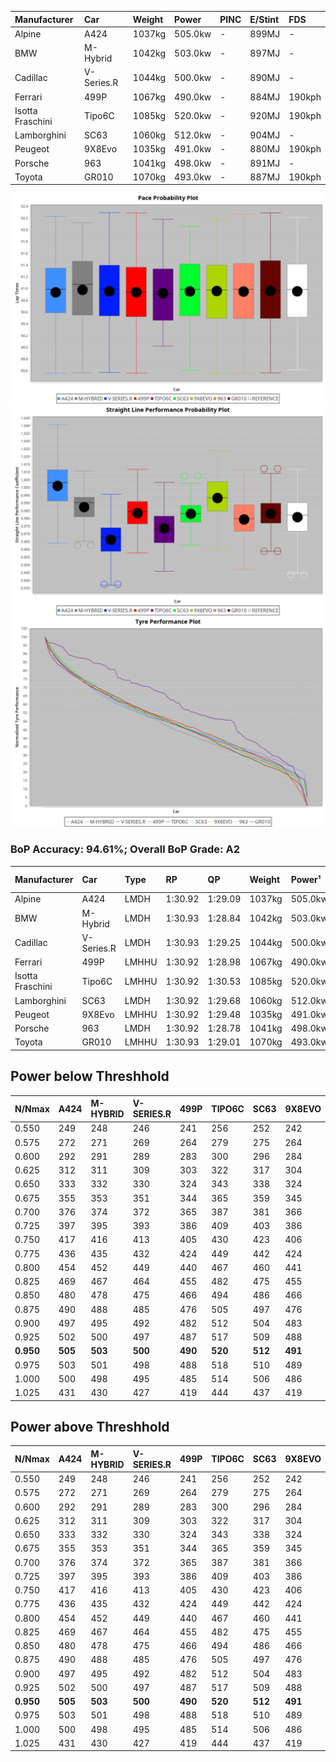| Manufacturer     | Car        | Weight | Power   | PINC    | E/Stint | FDS     |
|:-|:-|:-|:-|:-|:-|:-|
| Alpine           | A424       | 1037kg | 505.0kw |    -    | 899MJ   |    -    |
| BMW              | M-Hybrid   | 1042kg | 503.0kw |    -    | 897MJ   |    -    |
| Cadillac         | V-Series.R | 1044kg | 500.0kw |    -    | 890MJ   |    -    |
| Ferrari          | 499P       | 1067kg | 490.0kw |    -    | 884MJ   | 190kph  |
| Isotta Fraschini | Tipo6C     | 1085kg | 520.0kw |    -    | 920MJ   | 190kph  |
| Lamborghini      | SC63       | 1060kg | 512.0kw |    -    | 904MJ   |    -    |
| Peugeot          | 9X8Evo     | 1035kg | 491.0kw |    -    | 880MJ   | 190kph  |
| Porsche          | 963        | 1041kg | 498.0kw |    -    | 891MJ   |    -    |
| Toyota           | GR010      | 1070kg | 493.0kw |    -    | 887MJ   | 190kph  |

![PACECHART](./IMG/AUTO.png)
![STRAIGHTLINEPERFORMANCECHART](./IMG/AUTO_sp.png)
![TYREPERFORMANCECHART](./IMG/AUTO_tw.png)

### BoP Accuracy: 94.61%; Overall BoP Grade: A2
| Manufacturer     | Car        | Type  | RP      | QP      | Weight | Power¹  | Threshhold | PINC    | Power²   | E/Stint | AVG Vmax  | FDS     | RDLC | L/Stint | BOP-Grade | Model Accuracy | Model Points | Match%  | SimDiff |
|:-|:-|:-|:-|:-|:-|:-|:-|:-|:-|:-|:-|:-|:-|:-|:-|:-|:-|:-|:-|
| Alpine           | A424       | LMDH  | 1:30.92 | 1:29.09 | 1037kg | 505.0kw | 0.0kph     |    -    | 505.00kw |  899MJ  | 323.11kph |    -    | 1.01 | 40      | ~A1       | 99.61%         | 762          | 99.21%  | #       |
| BMW              | M-Hybrid   | LMDH  | 1:30.93 | 1:28.84 | 1042kg | 503.0kw | 0.0kph     |    -    | 503.00kw |  897MJ  | 320.22kph |    -    | 1.01 | 40      | ~A1       | 100.00%        | 1826         | 97.35%  | #       |
| Cadillac         | V-Series.R | LMDH  | 1:30.93 | 1:29.25 | 1044kg | 500.0kw | 0.0kph     |    -    | 500.00kw |  890MJ  | 316.39kph |    -    | 1.01 | 40      | ~A1       | 99.00%         | 3184         | 100.00% | ±0.64s  |
| Ferrari          | 499P       | LMHHU | 1:30.92 | 1:28.98 | 1067kg | 490.0kw | 0.0kph     |    -    | 490.00kw |  884MJ  | 316.80kph | 190kph  | 1.02 | 40      | ~A1       | 98.07%         | 3550         | 100.00% | ±0.56s  |
| Isotta Fraschini | Tipo6C     | LMHHU | 1:30.92 | 1:30.53 | 1085kg | 520.0kw | 0.0kph     |    -    | 520.00kw |  920MJ  | 317.81kph | 190kph  | 1.02 | 40      | +D1       | 96.81%         | 91           | 65.71%  | #       |
| Lamborghini      | SC63       | LMDH  | 1:30.92 | 1:29.68 | 1060kg | 512.0kw | 0.0kph     |    -    | 512.00kw |  904MJ  | 319.32kph |    -    | 1.02 | 40      | ~A1       | 100.00%        | 529          | 95.49%  | #       |
| Peugeot          | 9X8Evo     | LMHHU | 1:30.92 | 1:29.48 | 1035kg | 491.0kw | 0.0kph     |    -    | 491.00kw |  880MJ  | 320.32kph | 190kph  | 1.01 | 40      | +A2       | 99.21%         | 377          | 93.69%  | #       |
| Porsche          | 963        | LMDH  | 1:30.92 | 1:28.78 | 1041kg | 498.0kw | 0.0kph     |    -    | 498.00kw |  891MJ  | 318.57kph |    -    | 1.01 | 40      | ~A1       | 99.96%         | 10176        | 100.00% | ±0.53s  |
| Toyota           | GR010      | LMHHU | 1:30.93 | 1:29.01 | 1070kg | 493.0kw | 0.0kph     |    -    | 493.00kw |  887MJ  | 316.71kph | 190kph  | 1.02 | 40      | ~A1       | 99.95%         | 5509         | 100.00% | ±0.54s  |

## Power below Threshhold
| N/Nmax    | A424    | M-HYBRID | V-SERIES.R | 499P    | TIPO6C  | SC63    | 9X8EVO  | 963     | GR010   |
|:-|:-|:-|:-|:-|:-|:-|:-|:-|:-|
|  0.550    |  249    |  248     |  246       |  241    |  256    |  252    |  242    |  245    |  243    |
|  0.575    |  272    |  271     |  269       |  264    |  279    |  275    |  264    |  268    |  265    |
|  0.600    |  292    |  291     |  289       |  283    |  300    |  296    |  284    |  288    |  285    |
|  0.625    |  312    |  311     |  309       |  303    |  322    |  317    |  304    |  308    |  305    |
|  0.650    |  333    |  332     |  330       |  324    |  343    |  338    |  324    |  329    |  325    |
|  0.675    |  355    |  353     |  351       |  344    |  365    |  359    |  345    |  350    |  346    |
|  0.700    |  376    |  374     |  372       |  365    |  387    |  381    |  366    |  371    |  367    |
|  0.725    |  397    |  395     |  393       |  386    |  409    |  403    |  386    |  392    |  388    |
|  0.750    |  417    |  416     |  413       |  405    |  430    |  423    |  406    |  411    |  407    |
|  0.775    |  436    |  435     |  432       |  424    |  449    |  442    |  424    |  430    |  426    |
|  0.800    |  454    |  452     |  449       |  440    |  467    |  460    |  441    |  447    |  443    |
|  0.825    |  469    |  467     |  464       |  455    |  482    |  475    |  455    |  462    |  457    |
|  0.850    |  480    |  478     |  475       |  466    |  494    |  486    |  466    |  473    |  468    |
|  0.875    |  490    |  488     |  485       |  476    |  505    |  497    |  476    |  483    |  478    |
|  0.900    |  497    |  495     |  492       |  482    |  512    |  504    |  483    |  490    |  485    |
|  0.925    |  502    |  500     |  497       |  487    |  517    |  509    |  488    |  495    |  490    |
| **0.950** | **505** | **503**  | **500**    | **490** | **520** | **512** | **491** | **498** | **493** |
|  0.975    |  503    |  501     |  498       |  488    |  518    |  510    |  489    |  496    |  491    |
|  1.000    |  500    |  498     |  495       |  485    |  514    |  506    |  486    |  493    |  488    |
|  1.025    |  431    |  430     |  427       |  419    |  444    |  437    |  419    |  425    |  421    |

## Power above Threshhold
| N/Nmax    | A424    | M-HYBRID | V-SERIES.R | 499P    | TIPO6C  | SC63    | 9X8EVO  | 963     | GR010   |
|:-|:-|:-|:-|:-|:-|:-|:-|:-|:-|
|  0.550    |  249    |  248     |  246       |  241    |  256    |  252    |  242    |  245    |  243    |
|  0.575    |  272    |  271     |  269       |  264    |  279    |  275    |  264    |  268    |  265    |
|  0.600    |  292    |  291     |  289       |  283    |  300    |  296    |  284    |  288    |  285    |
|  0.625    |  312    |  311     |  309       |  303    |  322    |  317    |  304    |  308    |  305    |
|  0.650    |  333    |  332     |  330       |  324    |  343    |  338    |  324    |  329    |  325    |
|  0.675    |  355    |  353     |  351       |  344    |  365    |  359    |  345    |  350    |  346    |
|  0.700    |  376    |  374     |  372       |  365    |  387    |  381    |  366    |  371    |  367    |
|  0.725    |  397    |  395     |  393       |  386    |  409    |  403    |  386    |  392    |  388    |
|  0.750    |  417    |  416     |  413       |  405    |  430    |  423    |  406    |  411    |  407    |
|  0.775    |  436    |  435     |  432       |  424    |  449    |  442    |  424    |  430    |  426    |
|  0.800    |  454    |  452     |  449       |  440    |  467    |  460    |  441    |  447    |  443    |
|  0.825    |  469    |  467     |  464       |  455    |  482    |  475    |  455    |  462    |  457    |
|  0.850    |  480    |  478     |  475       |  466    |  494    |  486    |  466    |  473    |  468    |
|  0.875    |  490    |  488     |  485       |  476    |  505    |  497    |  476    |  483    |  478    |
|  0.900    |  497    |  495     |  492       |  482    |  512    |  504    |  483    |  490    |  485    |
|  0.925    |  502    |  500     |  497       |  487    |  517    |  509    |  488    |  495    |  490    |
| **0.950** | **505** | **503**  | **500**    | **490** | **520** | **512** | **491** | **498** | **493** |
|  0.975    |  503    |  501     |  498       |  488    |  518    |  510    |  489    |  496    |  491    |
|  1.000    |  500    |  498     |  495       |  485    |  514    |  506    |  486    |  493    |  488    |
|  1.025    |  431    |  430     |  427       |  419    |  444    |  437    |  419    |  425    |  421    |
